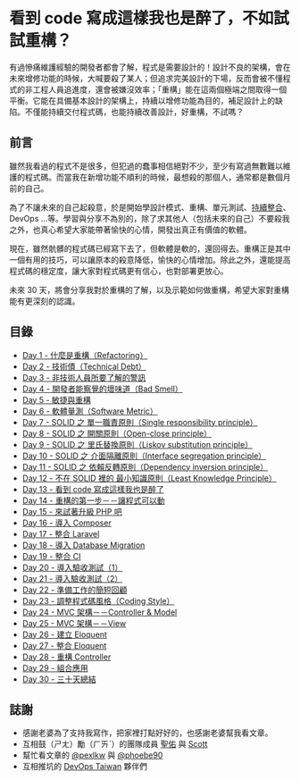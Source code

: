 # 看到 code 寫成這樣我也是醉了，不如試試重構？

有過慘痛維護經驗的開發者都會了解，程式是需要設計的！設計不良的架構，會在未來增修功能的時候，大喊要殺了某人；但追求完美設計的下場，反而會被不懂程式的非工程人員追進度，還會被嫌沒效率；「重構」能在這兩個極端之間取得一個平衡。它能在具備基本設計的架構上，持續以增修功能為目的，補足設計上的缺陷。不僅能持續交付程式碼，也能持續改善設計，好重構，不試嗎？

## 前言

雖然我看過的程式不是很多，但犯過的蠢事相信絕對不少，至少有寫過無數難以維護的程式碼。而當我在新增功能不順利的時候，最想殺的那個人，通常都是數個月前的自己。

為了不讓未來的自己起殺意，於是開始學設計模式、重構、單元測試、[持續整合][]、DevOps …等。學習與分享不為別的，除了求其他人（包括未來的自己）不要殺我之外，也真心希望大家能帶著愉快的心情，開發出真正有價值的軟體。

現在，雖然骯髒的程式碼已經寫下去了，但軟體是軟的，還回得去。重構正是其中一個有用的技巧，可以讓原本的殺意降低，愉快的心情增加。除此之外，還能提高程式碼的穩定度，讓大家對程式碼更有信心，也對部署更放心。

未來 30 天，將會分享我對於重構的了解，以及示範如何做重構，希望大家對重構能有更深刻的認識。

[持續整合]: /src/ironman-intro-of-ci/README.md

## 目錄

* [Day 1 - 什麼是重構（Refactoring）](day01.md)
* [Day 2 - 技術債（Technical Debt）](day02.md)
* [Day 3 - 非技術人員所要了解的警訊](day03.md)
* [Day 4 - 開發者能察覺的壞味道（Bad Smell）](day04.md)
* [Day 5 - 敏捷與重構](day05.md)
* [Day 6 - 軟體量測（Software Metric）](day06.md)
* [Day 7 - SOLID 之 單一職責原則（Single responsibility principle）](day07.md)
* [Day 8 - SOLID 之 開關原則（Open-close principle）](day08.md)
* [Day 9 - SOLID 之 里氏替換原則（Liskov substitution principle）](day09.md)
* [Day 10 - SOLID 之 介面隔離原則（Interface segregation principle）](day10.md)
* [Day 11 - SOLID 之 依賴反轉原則（Dependency inversion principle）](day11.md)
* [Day 12 - 不在 SOLID 裡的 最小知識原則（Least Knowledge Principle）](day12.md)
* [Day 13 - 看到 code 寫成這樣我也是醉了](day13.md)
* [Day 14 - 重構的第一步－－讓程式可以動](day14.md)
* [Day 15 - 來試著升級 PHP 吧](day15.md)
* [Day 16 - 導入 Composer](day16.md)
* [Day 17 - 整合 Laravel](day17.md)
* [Day 18 - 導入 Database Migration](day18.md)
* [Day 19 - 整合 CI](day19.md)
* [Day 20 - 導入驗收測試（1）](day20.md)
* [Day 21 - 導入驗收測試（2）](day21.md)
* [Day 22 - 準備工作的簡短回顧](day22.md)
* [Day 23 - 調整程式碼風格（Coding Style）](day23.md)
* [Day 24 - MVC 架構－－Controller & Model](day24.md)
* [Day 25 - MVC 架構－－View](day25.md)
* [Day 26 - 建立 Eloquent](day26.md)
* [Day 27 - 整合 Eloquent](day27.md)
* [Day 28 - 重構 Controller](day28.md)
* [Day 29 - 組合應用](day29.md)
* [Day 30 - 三十天總結](day30.md)

## 誌謝

* 感謝老婆為了支持我寫作，把家裡打點好好的，也感謝老婆幫我看文章。
* 互相鼓（ㄕㄤ）勵（ㄏㄞˋ）的團隊成員 [聖佑](https://github.com/shengyou) 與 [Scott](https://github.com/shazi7804)
* 幫忙看文章的 [@pexlkw](https://github.com/pexlkw) 與 [@phoebe90](https://github.com/phoebe90)
* 互相推坑的 [DevOps Taiwan](https://www.facebook.com/groups/DevOpsTaiwan/) 夥伴們
